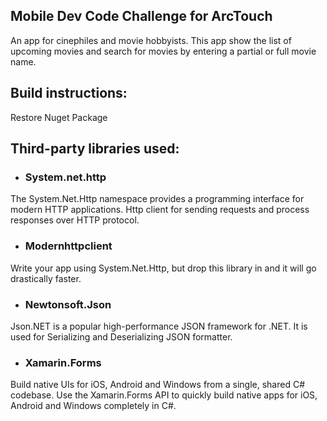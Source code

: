 ## Mobile Dev Code Challenge for ArcTouch
An app for cinephiles and movie hobbyists.  This app show the list of upcoming movies and 
search for movies by entering a partial or full movie name.

## Build instructions:
Restore Nuget Package

## Third-party libraries used:

* ### System.net.http 

The System.Net.Http namespace provides a programming interface for modern HTTP applications.
Http client for sending requests and process responses over HTTP protocol.

* ### Modernhttpclient 

Write your app using System.Net.Http, but drop this library in and it will go drastically faster.

* ### Newtonsoft.Json

Json.NET is a popular high-performance JSON framework for .NET. It is used for Serializing and Deserializing JSON formatter.

* ### Xamarin.Forms

Build native UIs for iOS, Android and Windows from a single, shared C# codebase.
Use the Xamarin.Forms API to quickly build native apps for iOS, Android and Windows completely in C#.
